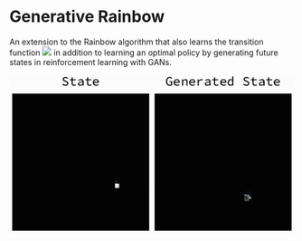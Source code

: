 # Generative Rainbow
 An extension to the Rainbow algorithm that also learns the transition function <img src="https://render.githubusercontent.com/render/math?math=P%28s_%7Bt%2B1%7D%7Cs_t%2Ca_t%29"> in addition to learning an optimal policy by generating future states in reinforcement learning with GANs.
 
 <img src="assets/generative_model.gif">

